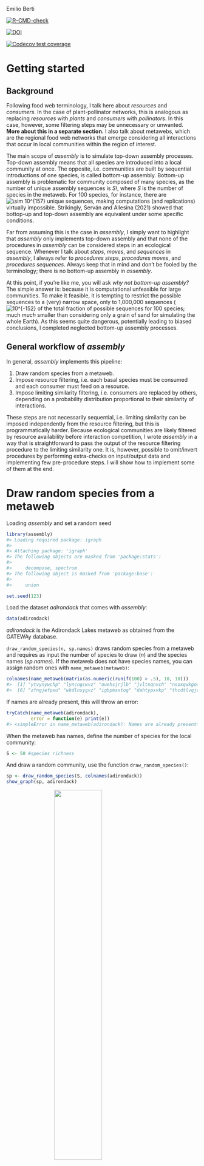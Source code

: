 Emilio Berti

<!-- badges: start -->

[![R-CMD-check](https://github.com/emilio-berti/assembly/workflows/R-CMD-check/badge.svg)](https://github.com/emilio-berti/assembly/actions)

[![DOI](https://zenodo.org/badge/454057297.svg)](https://zenodo.org/badge/latestdoi/454057297)

[![Codecov test
coverage](https://codecov.io/gh/emilio-berti/assembly/branch/master/graph/badge.svg)](https://codecov.io/gh/emilio-berti/assembly?branch=master)
<!-- badges: end -->

<!-- README.md is generated from README.Rmd. Please edit that file -->

# Getting started

## Background

Following food web terminology, I talk here about *resources* and
*consumers*. In the case of plant-pollinator networks, this is analogous
as replacing *resources* with *plants* and *consumers* with
*pollinators*. In this case, however, some filtering steps may be
unnecessary or unwanted. **More about this in a separate section.** I
also talk about metawebs, which are the regional food web networks that
emerge considering all interactions that occur in local communities
within the region of interest.

The main scope of *assembly* is to simulate top-down assembly processes.
Top-down assembly means that all species are introduced into a local
community at once. The opposite, i.e. communities are built by
sequential introductions of one species, is called bottom-up assembly.
Bottom-up assembly is problematic for community composed of many
species, as the number of unique assembly sequences is *S!*, where *S*
is the number of species in the metaweb. For 100 species, for instance,
there are
![\\sim 10^{157}](https://latex.codecogs.com/png.image?%5Cdpi%7B110%7D&space;%5Cbg_white&space;%5Csim%2010%5E%7B157%7D "\sim 10^{157}")
unique sequences, making computations (and replications) virtually
impossible. Strikingly, Serván and Allesina (2021) showed that bottop-up
and top-down assembly are equivalent under some specific conditions.

Far from assuming this is the case in *assembly*, I simply want to
highlight that *assembly* only implements top-down assembly and that
none of the procedures in *assembly* can be considered steps in an
ecological sequence. Whenever I talk about *steps*, *moves*, and
*sequences* in *assembly*, I always refer to *procedures steps*,
*procedures moves*, and *procedures sequences*. Always keep that in mind
and don’t be fooled by the terminology; there is no bottom-up assembly
in *assembly*.

At this point, if you’re like me, you will ask *why not bottom-up
assembly?* The simple answer is: because it is computational unfeasible
for large communities. To make it feasible, it is tempting to restrict
the possible sequences to a (very) narrow space, only to 1,000,000
sequences
(![10^{-152}](https://latex.codecogs.com/png.image?%5Cdpi%7B110%7D&space;%5Cbg_white&space;10%5E%7B-152%7D "10^{-152}")
of the total fraction of possible sequences for 100 species; much *much*
smaller than considering only a grain of sand for simulating the whole
Earth). As this seems quite dangerous, potentially leading to biased
conclusions, I completed neglected bottom-up assembly processes.

## General workflow of *assembly*

In general, *assembly* implements this pipeline:

1.  Draw random species from a metaweb.
2.  Impose resource filtering, i.e. each basal species must be consumed
    and each consumer must feed on a resource.
3.  Impose limiting similarity filtering, i.e. consumers are replaced by
    others, depending on a probability distribution proportional to
    their similarity of interactions.

These steps are not necessarily sequential, i.e. limiting similarity can
be imposed independently from the resource filtering, but this is
programmatically harder. Because ecological communities are likely
filtered by resource availability before interaction competition, I
wrote *assembly* in a way that is straightforward to pass the output of
the resource filtering procedure to the limiting similarity one. It is,
however, possible to omit/invert procedures by performing extra-checks
on input/output data and implementing few pre-procedure steps. I will
show how to implement some of them at the end.

# Draw random species from a metaweb

Loading *assembly* and set a random seed

``` r
library(assembly)
#> Loading required package: igraph
#> 
#> Attaching package: 'igraph'
#> The following objects are masked from 'package:stats':
#> 
#>     decompose, spectrum
#> The following object is masked from 'package:base':
#> 
#>     union

set.seed(123)
```

Load the dataset *adirondack* that comes with *assembly*:

``` r
data(adirondack)
```

*adirondack* is the Adirondack Lakes metaweb as obtained from the
GATEWAy database.

`draw_random_species(n, sp.names)` draws random species from a metaweb
and requires as input the number of species to draw (*n*) and the
species names (*sp.names*). If the metaweb does not have species names,
you can assign random ones with `name_metaweb(metaweb)`:

``` r
colnames(name_metaweb(matrix(as.numeric(runif(100) > .5), 10, 10)))
#>  [1] "ytvynywchp" "lyncngcwvz" "ouehsjrjlb" "jvltnqnvch" "nsoxqwkgow"
#>  [6] "zfngjefpxu" "wkdlnsygvz" "igbpmsxtog" "dahtypxvkp" "thcdtlvqjt"
```

If names are already present, this will throw an error:

``` r
tryCatch(name_metaweb(adirondack),
         error = function(e) print(e))
#> <simpleError in name_metaweb(adirondack): Names are already present>
```

When the metaweb has names, define the number of species for the local
community:

``` r
S <- 50 #species richness
```

And draw a random community, use the function `draw_random_species()`:

``` r
sp <- draw_random_species(S, colnames(adirondack))
show_graph(sp, adirondack)
```

<img src="man/figures/README-random-1.png" width="50%" style="display: block; margin: auto;" />

## Hidden functions

There are several hidden functions in *assembly*. The reason there are
hidden functions is because there is no need to call them directly.
Hidden functions can be accessed by prefixing the `assembly:::` (three
colon, not two). All hidden functions start with a dot `.`,
e.g. `assembly:::.basals()`.

In general, you should not be bothered by hidden functions and should
not call them directly, unless you have a good understanding of how they
operate. Nevertheless, I summarize them for clarity.

`assembly:::.basals()` get all basal species in the metaweb, and is
equivalent to subset the names of the metaweb where
`colSums(metaweb) == 0`:

``` r
identical(
  sort(intersect(assembly:::.basals(adirondack), sp)),
  sort(intersect(colnames(adirondack)[colSums(adirondack) == 0], sp))
)
#> [1] TRUE
```

`assembly:::.consumers()` and `assembly:::.top()` return the consumers
and top consumers of the metaweb, respectively.

`assembly:::.find_isolated()` returns the species that are isolated in
the local community:

``` r
assembly:::.find_isolated(sp, adirondack)
#> [1] "Halotheca sp."             "Conochiloides hippocrepis"
#> [3] "Keratella serrulata"       "Ceriodaphnia quadrangula" 
#> [5] "Polyarthra euryptera"      "Lepadella triptera"       
#> [7] "Prosopium cylindraceum"    "Catostomus catostomus"
```

`assembly:::.find_replacements()` find suitable replacement for the
isolated species:

``` r
assembly:::.find_replacements(sp,
                              assembly:::.find_isolated(sp, adirondack),
                              adirondack,
                              keep.n.basal = TRUE)
#> [1] "Ploesoma hudsoni"            "fish fry"                   
#> [3] "Salmo rutta"                 "Conochiloides unicornis"    
#> [5] "Keratella crassa"            "Coregonus artedii"          
#> [7] "Salvelinus fontinalis small" "Chroococcus sp."
```

If *keep.n.basal* is TRUE (default = FALSE), then the original number of
basal species will not change.

`assembly:::.move()` performs a move in the limiting similarity
procedure (more about this later):

``` r
tryCatch(assembly:::.move(sp, adirondack, t = 1),
         error = function(e) print(e))
#> <simpleError in assembly:::.move(sp, adirondack, t = 1): Isolated species detected in input>
```

This call to `assembly:::.move()` fails because isolated species are
detected in the input. This is a desired property of the function,
i.e. it fails when there is an unexpected behavior. All hidden functions
have some kind of behavior-check, which is a safety net to assure the
code is doing what you asked for.

Finally, `assembly:::.components()` returns the number of connected
components in the graph of the local community:

``` r
assembly:::.components(sp, adirondack)
#> [1] 5
```

Usually, a proper food web has only one component, i.e. all species are
connected by a path. Having more than one component means that the food
web is actually made of several disconnected communities. In the case
above, it also means that at least one of this disconnected communities
is composed of only one isolated species.

# Resource filtering

To impose the resource filtering, call the function
`resource_filtering()`. This takes as input the species names
(*sp.names*), the metaweb (*metaweb*), and an optional argument
*keep.n.basal* to specify weather the original number of basal species
should be kept constant (default = `FALSE`). **NOTE this may not be
implemented correctly**

Behind the curtain, `resource_filtering()` calls the hidden functions as
a way to compress code and make it consistent. That’s why you shouldn’t
bother too much about hidden functions: they’re there because they’re
useful in the development of the package, rather than for your usage. If
they’re useful for you and you understand how they work, use them.

``` r
sp_resource <- resource_filtering(sp, adirondack, keep.n.basal = TRUE)
show_graph(sp_resource, adirondack)
```

<img src="man/figures/README-resource-1.png" width="50%" style="display: block; margin: auto;" />

Now the local community is fully connected, i.e. basal species always
have a consumer and consumers always have an available resource. It’s
possible to check this manually calling the hidden functions and working
on the adjacency matrix of the local community:

``` r
bas <- intersect(sp_resource, assembly:::.basals(adirondack))
cons <- intersect(sp_resource, assembly:::.consumers(adirondack))
all(rowSums(adirondack[bas, cons]) > 0)
#> [1] TRUE
all(colSums(adirondack[union(bas, cons), cons]) > 0)
#> [1] TRUE
```

Usually you don’t need to perform these checks, as I implemented them
within `resource_filtering()`. I also implemented a check for
disconnected components, to make sure that the resulting community has
no isolated species and only one actual community.

Bonus: because of these checks, now it is safe to perform a move of the
limiting similarity procedure:

``` r
assembly:::.move(sp_resource, adirondack, t = 1)
#>  [1] "Cosmarium sp."               "Alona costata"              
#>  [3] "Anabaena flos-aquae"         "Fragilaria sp."             
#>  [5] "Holopedium gibberum"         "Quadrigula closterioides"   
#>  [7] "Crucigenia quadrata"         "Chlamydomonas sp."          
#>  [9] "Chrysosphaerella longispina" "Euchlanis sp."              
#> [11] "Arthrodesmus octocornis"     "Euglena acus"               
#> [13] "Cyclops scutifer"            "Polyarthra major"           
#> [15] "Staurastrum megacanthum"     "Scenedesmus sp."            
#> [17] "Crucigenia crucifera"        "Bosmina longirostris"       
#> [19] "Ascomorpha ecaudis"          "Sida crystallina"           
#> [21] "Pediastrum tetras"           "Rhinichthys atratulus"      
#> [23] "Schroederia setigera"        "Dinobryon sp."              
#> [25] "Cocconeia sp."               "Euastrum sp."               
#> [27] "Fragilaria crotonensis"      "Sphaerocystis schroeteri"   
#> [29] "Peridinium wisconsinense"    "Oncorhynchus mykiss"        
#> [31] "Daphnia galeata"             "Micropterus salmoides"      
#> [33] "Peridinium limbatum"         "Microsystis sp."            
#> [35] "Pimephales promelas"         "Tropocyclops prasinus"      
#> [37] "Peridinium inconspicuum"     "Carteria sp."               
#> [39] "Tabellaria flocculosa"       "Aphanothece sp."            
#> [41] "Diatoma sp."                 "Micrasterias sp."           
#> [43] "Diaphanosoma birgei"         "Salmo rutta"                
#> [45] "Kelicottia bostoniensis"     "fish fry"                   
#> [47] "Ankistrodesmus spiralis"     "Diaptomus minutus"          
#> [49] "Colletheca mutabilis"        "Lepomis gibbosus"
```

# Limiting similarity filtering

The limiting similarity filtering is a series of individuals moves. Each
move is composed of three steps:

1.  A metric
    (![J](https://latex.codecogs.com/png.image?%5Cdpi%7B110%7D&space;%5Cbg_white&space;J "J"))
    representing the similarity of interaction is calculated for each
    species in the community.
2.  One species is removed with probability proportional to their
    ![J](https://latex.codecogs.com/png.image?%5Cdpi%7B110%7D&space;%5Cbg_white&space;J "J").
3.  The species removed is replaced by another species selected at
    random from the metaweb.

Each move can then be accepted of discarded based on a probabilistic
acceptance criterion, the Metropolis-Hasting algorithm (see below for
details). If the move is accepted, the new community will differ from
the starting one only in the removed/replaced species. If the move is
discarded, the new community is identical to the starting one. Each move
takes as input the community of the previous move (or the initial
community for the first move) and returns as output the new community
(or the original one).

The limiting similarity procedure is simply a series of moves (accepted
or not). The starting community for the limiting similarity procedure is
usually a community that has undergone already a resource filtering,
imposing thus that trophic competition comes after resource
availability. However, it is possible to skip the resource filtering
step; the only requirement of the starting community for the limiting
similarity filtering is that it does not have isolated species and has
only one connected components.

To impose the limiting similariy filtering, call the function
`similarity_filtering()`. This function requires the species names as
input (*sp.names*), the metaweb (*metaweb*), the argument *t* (default =
0), which is the temperature of the Metropolis-Hastings algorithm, and
*max.iter* (default = 1,000), which is the maximum number of moves
allowed.

``` r
sp_sim <- similarity_filtering(sp_resource, adirondack, t = 1, max.iter = 10)
show_graph(sp_sim, adirondack)
```

<img src="man/figures/README-limiting-1.png" width="50%" style="display: block; margin: auto;" />

## Metropolis-Hasting algorithm

To accept a move, it must pass a Metropolis-Hasting algorithm. If the
similarity of the new community is lower than the similarity of the old
one, the move is always accepted. When the new similarity is higher than
the old similarity, the move is accepted if:

![
exp \\left\[ \\left( 1 - \\frac{similarity\_{new}}{similarity\_{old}} \\right) \\frac{1}{t} \\right\]&gt; \\mathcal{U}(0, 1)
](https://latex.codecogs.com/png.image?%5Cdpi%7B110%7D&space;%5Cbg_white&space;%0Aexp%20%5Cleft%5B%20%5Cleft%28%201%20-%20%5Cfrac%7Bsimilarity_%7Bnew%7D%7D%7Bsimilarity_%7Bold%7D%7D%20%5Cright%29%20%5Cfrac%7B1%7D%7Bt%7D%20%5Cright%5D%3E%20%5Cmathcal%7BU%7D%280%2C%201%29%0A "
exp \left[ \left( 1 - \frac{similarity_{new}}{similarity_{old}} \right) \frac{1}{t} \right]> \mathcal{U}(0, 1)
")

This means that, even when the new similarity is higher than the old one
and the new community has species with increased similarity of
interaction, the move can still be accepted as valid depending on a
probability density function. The probability of acceptance depends on
how much the new similarity is higher than the old one and by the
temperature parameter *t*. For increasing *t*, it is more likely to
accept a non-favorable move:

``` r
temp <- 10 ^ seq(-2, 1, by = .1)
ratio <- 10 ^ seq(-1, 2, by = .1)

move <- rep(NA, length(temp) * length(ratio))
i <- 1
for (t in temp){
  for (x in ratio) {
    move[i] <- metropolis.hastings(1, x, t)
    i <- i + 1
  }
}

d <- data.frame(Temp = rep(temp, each = length(ratio)),
                Ratio = rep(ratio, length(temp)),
                Move = as.numeric(move))
cols <- colorRampPalette(c("steelblue", "tomato"))
cols <- cols(length(unique(d$Temp)))
pal <- adjustcolor(cols, alpha.f = .2)
pal <- pal[sapply(d$Temp, \(x) which(unique(d$Temp) == x))]
plot(log10(d$Ratio), jitter(d$Move, factor = .2), 
     xlab = "Similiarity ratio (new / old)",
     ylab = "Accepted move",
     col = pal, pch = 20, frame = FALSE)
for (t in unique(d$Temp)) {
  x <- log10(d$Ratio[d$Temp == t])
  y <- d$Move[d$Temp == t]
  fit <- loess(y ~ x)
  lines(fit$x, fit$fitted, col = cols[which(unique(d$Temp) == t)])
}
legend(-1, .7, legend = seq(-2, 1, by = .5), 
       fill = colorRampPalette(c("steelblue", "tomato"))(7),
       title = "log10(t)")
```

<img src="man/figures/README-metro-1.png" width="80%" style="display: block; margin: auto;" />

The reason to include this algorithm is to avoid a purely deterministic
procedure and include some stochasticity in the process. However, if
this is unwanted, it can be removed (and the process made purely
deterministic), by specifying a very high temperature parameter *t*:

``` r
table(sapply(seq_len(1000), \(x) metropolis.hastings(1, 1e3, t = 1e9)))
#> 
#> TRUE 
#> 1000
```

## Similarity trend by move

``` r
get_similarity <- function(sp) {
  g <- graph_from_adjacency_matrix(adirondack[sp, sp])
  consumers <- intersect(sp, assembly:::.consumers(adirondack))
  J <- similarity(
    g,
    vids = which(sp %in% consumers)
  )
  diag(J) <- NA
  J <- sum(J, na.rm = TRUE)
  return(J)
}

temps <- 10 ^ seq(-3, 0, by = 1)
sim <- matrix(rep(NA, 300 * length(temps)), ncol = length(temps))
for (t in seq_along(temps)) {
  sp <- sp_resource
  for (i in seq_len(nrow(sim))) {
    sim[i, t] <- get_similarity(sp)
    sp <- assembly:::.move(sp, adirondack, t = temps[t])
  }
}
```

``` r
pal <- colorRampPalette(colors = c("steelblue", "tomato"))(length(temps))
plot(seq_len(nrow(sim)), sim[, 1], frame = FALSE, 
     xlab = "Move number", ylab = "Similarity",
     type = "l", col = pal[1], lwd = 2,
     ylim = c(min(sim), max(sim) * 1.25))
for (i in 2:length(temps)) {
  lines(seq_len(nrow(sim)), sim[, i], col = pal[i], lw = 2)
}
legend(x = 70, y = 130, fill = pal, legend = temps,
       title = "Temperature", horiz = TRUE, 
       box.lwd = 0, bg = NA)
```

<img src="man/figures/README-sim-trend-plot-1.png" width="80%" style="display: block; margin: auto;" />

# Filtering algorithms and modularity

I implemented the hidden function `assembly:::.modules()` to return the
number of modules of the food web. This uses the fast-greedy clustering
algorithm of *igraph*:

``` r
assembly:::.modules(sp, adirondack)
#> [1] 4
assembly:::.modules(sp_resource, adirondack)
#> [1] 3
assembly:::.modules(sp_sim, adirondack)
#> [1] 3
```

# Integrating food web dynamics

Until now, we focused on assembly processes and how this influence the
topology of the network. It is possible to integrate the assembly with
food web dynamics, e.g. comparing dynamics between filtering processes.
I collaborated to the *ATNr* package to solve food web dynamical
systems.

Create a synthetic metaweb with virtual species:

``` r
library(ATNr)
#> 
#> Attaching package: 'ATNr'
#> The following object is masked from 'package:igraph':
#> 
#>     is_connected

S <- 200

traits <- data.frame(
  species = sapply(seq_len(S), \(x){
    paste(sample(letters, 10, replace = TRUE), collapse = "")
  }),
  masses = 10 ^ runif(S, 0, 2), #log-uniform
  biomasses = runif(S, 2, 5),
  role = sapply(seq_len(S), \(x) ifelse(runif(1) > .7, "basal", "consumer"))
)

traits <- traits[order(traits$masses), ]

metaweb <- create_Lmatrix(traits$masses,
                          sum(traits$role == "basal"),
                          Ropt = 10,
                          th = .1)
sum(colSums(metaweb) == 0) == sum(traits$role == "basal")
#> [1] TRUE
metaweb[metaweb > 0] <- 1
colnames(metaweb) <- traits$species
rownames(metaweb) <- traits$species
show_fw(colnames(metaweb), metaweb)
```

<img src="man/figures/README-traits-1.png" width="50%" style="display: block; margin: auto;" />

Draw random species for a local community of 30 species and impose
sequentially the resource filtering and the limiting similarity
filtering:

``` r
sp <- draw_random_species(30, colnames(metaweb))
length(setdiff(sp, assembly:::.basals(metaweb)))
#> [1] 21
sp_resource <- resource_filtering(sp, metaweb, keep.n.basal = TRUE)
length(setdiff(sp_resource, assembly:::.basals(metaweb)))
#> [1] 21
sp_limiting <- similarity_filtering(sp_resource, metaweb, t = 1e6, max.iter = 1e2)
length(setdiff(sp_limiting, assembly:::.basals(metaweb)))
#> [1] 21

show_graph(sp, metaweb, title = "Random")
```

<img src="man/figures/README-simulations-1.png" width="50%" style="display: block; margin: auto;" />

``` r
show_graph(sp_resource, metaweb, title = "Resource filtering")
```

<img src="man/figures/README-simulations-2.png" width="50%" style="display: block; margin: auto;" />

``` r
show_graph(sp_limiting, metaweb, title = "Limiting similarity")
```

<img src="man/figures/README-simulations-3.png" width="50%" style="display: block; margin: auto;" />

Create and initialize the ATNr models:

``` r
nb_b <- length(setdiff(sp, assembly:::.basals(metaweb)))
nb_s <- 30

dyn_random <- create_model_Unscaled(nb_s, nb_b,
                                    traits$masses[traits$species %in% sp],
                                    metaweb[sp, sp])
dyn_res <- create_model_Unscaled(nb_s, nb_b,
                                 traits$masses[traits$species %in% sp_resource],
                                 metaweb[sp_resource, sp_resource])
dyn_lim <- create_model_Unscaled(nb_s, nb_b,
                                 traits$masses[traits$species %in% sp_limiting],
                                 metaweb[sp_limiting, sp_limiting])
# default parameters
initialise_default_Unscaled(dyn_random)
#> C++ object <0x565194de39c0> of class 'Unscaled' <0x56518f80d250>
initialise_default_Unscaled(dyn_res)
#> C++ object <0x565194ff7fb0> of class 'Unscaled' <0x56518f80d250>
initialise_default_Unscaled(dyn_lim)
#> C++ object <0x565192bdacb0> of class 'Unscaled' <0x56518f80d250>
# initialize C++ fields
dyn_random$initialisations()
dyn_res$initialisations()
dyn_lim$initialisations()
```

And call the solver to obtain the dynamics:

``` r
times <- seq(1, 1e9, 1e7)

sol_random <- lsoda_wrapper(times, traits$biomasses[traits$species %in% sp],
                            dyn_random)
sol_res <- lsoda_wrapper(times, traits$biomasses[traits$species %in% sp_resource],
                         dyn_res)
sol_lim <- lsoda_wrapper(times, traits$biomasses[traits$species %in% sp_limiting],
                         dyn_lim)

plot_odeweb(sol_random, nb_s)
plot_odeweb(sol_res, nb_s)
```

<img src="man/figures/README-solver-1.png" width="80%" style="display: block; margin: auto;" />

``` r
plot_odeweb(sol_lim, nb_s)
```

<img src="man/figures/README-solver-2.png" width="80%" style="display: block; margin: auto;" />

The number of extinct species can be extracted by:

``` r
sum(sol_random[length(times), -1] < 1e-6)
#> [1] 5
sum(sol_res[length(times), -1] < 1e-6)
#> [1] 5
sum(sol_lim[length(times), -1] < 1e-6)
#> [1] 0
```

As well as the final total biomass of all consumers combined:

``` r
sum(sol_random[length(times), (nb_b + 2) : nb_s])
#> [1] 1.286569
sum(sol_res[length(times), (nb_b + 2) : nb_s])
#> [1] 1.286569
sum(sol_lim[length(times), (nb_b + 2) : nb_s])
#> [1] 3.172702
```

# References

<div id="refs" class="references csl-bib-body hanging-indent">

<div id="ref-servan2021tractable" class="csl-entry">

Serván, Carlos A, and Stefano Allesina. 2021. “Tractable Models of
Ecological Assembly.” *Ecology Letters* 24 (5): 1029–37.

</div>

</div>
